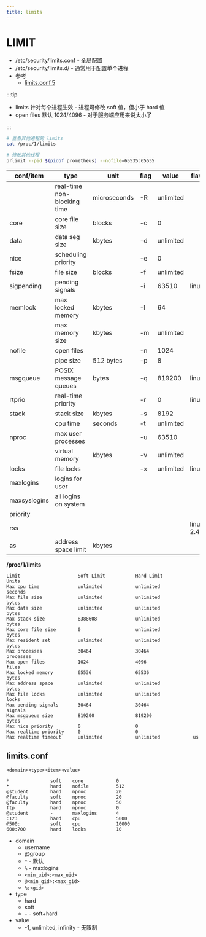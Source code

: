 ```yaml
---
title: limits
---
```


# LIMIT

- /etc/security/limits.conf - 全局配置
- /etc/security/limits.d/ - 通常用于配置单个进程
- 参考
  - [limits.conf.5](https://www.man7.org/linux/man-pages/man5/limits.conf.5.html)

:::tip

- limits 针对每个进程生效 - 进程可修改 soft 值，但小于 hard 值
- open files 默认 1024/4096 - 对于服务端应用来说太小了

:::

```bash
# 查看其他进程的 limits
cat /proc/1/limits

# 修改其他线程
prlimit --pid $(pidof prometheus) --nofile=65535:65535
```

| conf/item    | type                        | unit         | flag | value     | flavor         |
| ------------ | --------------------------- | ------------ | ---- | --------- | -------------- |
|              | real-time non-blocking time | microseconds | -R   | unlimited |
| core         | core file size              | blocks       | -c   | 0         |
| data         | data seg size               | kbytes       | -d   | unlimited |
| nice         | scheduling priority         |              | -e   | 0         |
| fsize        | file size                   | blocks       | -f   | unlimited |
| sigpending   | pending signals             |              | -i   | 63510     | linux          |
| memlock      | max locked memory           | kbytes       | -l   | 64        |
|              | max memory size             | kbytes       | -m   | unlimited |
| nofile       | open files                  |              | -n   | 1024      |
|              | pipe size                   | 512 bytes    | -p   | 8         |
| msgqueue     | POSIX message queues        | bytes        | -q   | 819200    | linux          |
| rtprio       | real-time priority          |              | -r   | 0         | linux          |
| stack        | stack size                  | kbytes       | -s   | 8192      |
|              | cpu time                    | seconds      | -t   | unlimited |
| nproc        | max user processes          |              | -u   | 63510     |                |
|              | virtual memory              | kbytes       | -v   | unlimited |
| locks        | file locks                  |              | -x   | unlimited | linux          |
| maxlogins    | logins for user             |
| maxsyslogins | all logins on system        |
| priority     |
| rss          |                             |              |      |           | linux < 2.4.30 |
| as           | address space limit         | kbytes       |

**/proc/1/limits**

```
Limit                     Soft Limit           Hard Limit           Units
Max cpu time              unlimited            unlimited            seconds
Max file size             unlimited            unlimited            bytes
Max data size             unlimited            unlimited            bytes
Max stack size            8388608              unlimited            bytes
Max core file size        0                    unlimited            bytes
Max resident set          unlimited            unlimited            bytes
Max processes             30464                30464                processes
Max open files            1024                 4096                 files
Max locked memory         65536                65536                bytes
Max address space         unlimited            unlimited            bytes
Max file locks            unlimited            unlimited            locks
Max pending signals       30464                30464                signals
Max msgqueue size         819200               819200               bytes
Max nice priority         0                    0
Max realtime priority     0                    0
Max realtime timeout      unlimited            unlimited            us
```

## limits.conf

```
<domain><type><item><value>
```

```pre title="limits.conf"
*               soft    core            0
*               hard    nofile          512
@student        hard    nproc           20
@faculty        soft    nproc           20
@faculty        hard    nproc           50
ftp             hard    nproc           0
@student        -       maxlogins       4
:123            hard    cpu             5000
@500:           soft    cpu             10000
600:700         hard    locks           10
```

- domain
  - username
  - @group
  - `*` - 默认
  - `%` - maxlogins
  - `<min_uid>:<max_uid>`
  - `@<min_gid>:<max_gid>`
  - `%:<gid>`
- type
  - hard
  - soft
  - `-` - soft+hard
- value
  - -1, unlimited, infinity - 无限制
